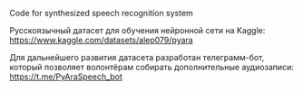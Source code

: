 Code for synthesized speech recognition system

Русскоязычный датасет для обучения нейронной сети на Kaggle:
https://www.kaggle.com/datasets/alep079/pyara

Для дальнейшего развития датасета разработан телеграмм-бот, который позволяет волонтёрам собирать
дополнительные аудиозаписи:
https://t.me/PyAraSpeech_bot
